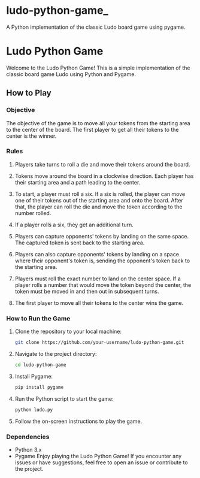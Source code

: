 # ludo-python-game_
A Python implementation of the classic Ludo board game using pygame.


# Ludo Python Game

Welcome to the Ludo Python Game! This is a simple implementation of the classic board game Ludo using Python and Pygame.

## How to Play

### Objective

The objective of the game is to move all your tokens from the starting area to the center of the board. The first player to get all their tokens to the center is the winner.

### Rules

1. Players take turns to roll a die and move their tokens around the board.

2. Tokens move around the board in a clockwise direction. Each player has their starting area and a path leading to the center.

3. To start, a player must roll a six. If a six is rolled, the player can move one of their tokens out of the starting area and onto the board. After that, the player can roll the die and move the token according to the number rolled.

4. If a player rolls a six, they get an additional turn.

5. Players can capture opponents' tokens by landing on the same space. The captured token is sent back to the starting area.

6. Players can also capture opponents' tokens by landing on a space where their opponent's token is, sending the opponent's token back to the starting area.

7. Players must roll the exact number to land on the center space. If a player rolls a number that would move the token beyond the center, the token must be moved in and then out in subsequent turns.

8. The first player to move all their tokens to the center wins the game.

### How to Run the Game

1. Clone the repository to your local machine:

    ```bash
    git clone https://github.com/your-username/ludo-python-game.git
    ```
2. Navigate to the project directory:
    ```bash
    cd ludo-python-game
    ```
3. Install Pygame:
    ```bash
    pip install pygame
    ```
4. Run the Python script to start the game:
    ```bash
    python ludo.py
    ```
5. Follow the on-screen instructions to play the game.
### Dependencies
- Python 3.x
- Pygame
Enjoy playing the Ludo Python Game! If you encounter any issues or have suggestions, feel free to open an issue or contribute to the project.
